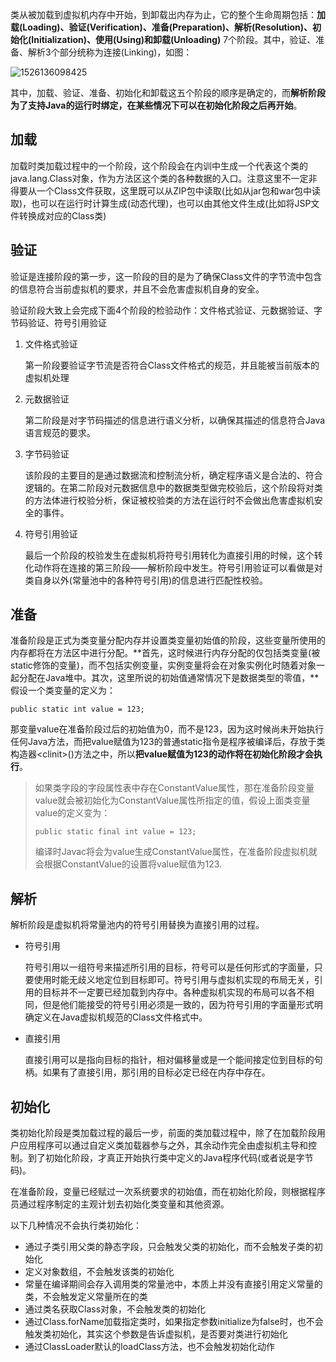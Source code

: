 类从被加载到虚拟机内存中开始，到卸载出内存为止，它的整个生命周期包括：**加载(Loading)、验证(Verification)、准备(Preparation)、解析(Resolution)、初始化(Initialization)、使用(Using)和卸载(Unloading)** 7个阶段。其中，验证、准备、解析3个部分统称为连接(Linking)，如图：

![1526136098425](1526136098425.png)

其中，加载、验证、准备、初始化和卸载这五个阶段的顺序是确定的，而**解析阶段为了支持Java的运行时绑定，在某些情况下可以在初始化阶段之后再开始**。

## 加载

加载时类加载过程中的一个阶段，这个阶段会在内训中生成一个代表这个类的java.lang.Class对象，作为方法区这个类的各种数据的入口。注意这里不一定非得要从一个Class文件获取，这里既可以从ZIP包中读取(比如从jar包和war包中读取)，也可以在运行时计算生成(动态代理)，也可以由其他文件生成(比如将JSP文件转换成对应的Class类)

## 验证

验证是连接阶段的第一步，这一阶段的目的是为了确保Class文件的字节流中包含的信息符合当前虚拟机的要求，并且不会危害虚拟机自身的安全。

验证阶段大致上会完成下面4个阶段的检验动作：文件格式验证、元数据验证、字节码验证、符号引用验证

1. 文件格式验证

   第一阶段要验证字节流是否符合Class文件格式的规范，并且能被当前版本的虚拟机处理

2. 元数据验证

   第二阶段是对字节码描述的信息进行语义分析，以确保其描述的信息符合Java语言规范的要求。

3. 字节码验证

   该阶段的主要目的是通过数据流和控制流分析，确定程序语义是合法的、符合逻辑的。在第二阶段对元数据信息中的数据类型做完校验后，这个阶段将对类的方法体进行校验分析，保证被校验类的方法在运行时不会做出危害虚拟机安全的事件。

4. 符号引用验证

   最后一个阶段的校验发生在虚拟机将符号引用转化为直接引用的时候，这个转化动作将在连接的第三阶段——解析阶段中发生。符号引用验证可以看做是对类自身以外(常量池中的各种符号引用)的信息进行匹配性校验。

## 准备

准备阶段是正式为类变量分配内存并设置类变量初始值的阶段，这些变量所使用的内存都将在方法区中进行分配。**首先，这时候进行内存分配的仅包括类变量(被static修饰的变量)，而不包括实例变量，实例变量将会在对象实例化时随着对象一起分配在Java堆中。其次，这里所说的初始值通常情况下是数据类型的零值，**假设一个类变量的定义为：

`public static int value = 123;`

那变量value在准备阶段过后的初始值为0，而不是123，因为这时候尚未开始执行任何Java方法，而把value赋值为123的普通static指令是程序被编译后，存放于类构造器\<clinit\>()方法之中，所以**把value赋值为123的动作将在初始化阶段才会执行**。

> 如果类字段的字段属性表中存在ConstantValue属性，那在准备阶段变量value就会被初始化为ConstantValue属性所指定的值，假设上面类变量value的定义变为：
>
> `public static final int value = 123;`
>
> 编译时Javac将会为value生成ConstantValue属性，在准备阶段虚拟机就会根据ConstantValue的设置将value赋值为123.

## 解析

解析阶段是虚拟机将常量池内的符号引用替换为直接引用的过程。

+ 符号引用

  符号引用以一组符号来描述所引用的目标，符号可以是任何形式的字面量，只要使用时能无歧义地定位到目标即可。符号引用与虚拟机实现的布局无关，引用的目标并不一定要已经加载到内存中。各种虚拟机实现的布局可以各不相同，但是他们能接受的符号引用必须是一致的，因为符号引用的字面量形式明确定义在Java虚拟机规范的Class文件格式中。

+ 直接引用

  直接引用可以是指向目标的指针，相对偏移量或是一个能间接定位到目标的句柄。如果有了直接引用，那引用的目标必定已经在内存中存在。

## 初始化

类初始化阶段是类加载过程的最后一步，前面的类加载过程中，除了在加载阶段用户应用程序可以通过自定义类加载器参与之外，其余动作完全由虚拟机主导和控制。到了初始化阶段，才真正开始执行类中定义的Java程序代码(或者说是字节码)。

在准备阶段，变量已经赋过一次系统要求的初始值，而在初始化阶段，则根据程序员通过程序制定的主观计划去初始化类变量和其他资源。

以下几种情况不会执行类初始化：

- 通过子类引用父类的静态字段，只会触发父类的初始化，而不会触发子类的初始化
- 定义对象数组，不会触发该类的初始化
- 常量在编译期间会存入调用类的常量池中，本质上并没有直接引用定义常量的类，不会触发定义常量所在的类
- 通过类名获取Class对象，不会触发类的初始化
- 通过Class.forName加载指定类时，如果指定参数initialize为false时，也不会触发类初始化，其实这个参数是告诉虚拟机，是否要对类进行初始化
- 通过ClassLoader默认的loadClass方法，也不会触发初始化动作
